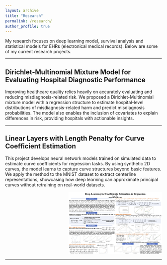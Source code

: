 ```yaml
---
layout: archive
title: "Research"
permalink: /research/
author_profile: true
---
```


My research focuses on deep learning model, survival analysis and statistical models for EHRs (electronical medical records). Below are some of my current research projects.

---

## Dirichlet-Multinomial Mixture Model for Evaluating Hospital Diagnostic Performance

Improving healthcare quality relies heavily on accurately evaluating and reducing misdiagnosis-related risk. We proposed a Dirichlet-Multinomial mixture model with a regression structure to estimate hospital-level distributions of misdiagnosis-related harm and predict misdiagnosis probabilities. The model also enables the inclusion of covariates to explain differences in risk, providing hospitals with actionable insights.

---

## Linear Layers with Length Penalty for Curve Coefficient Estimation

This project develops neural network models trained on simulated data to estimate curve coefficients for regression tasks. By using synthetic 2D curves, the model learns to capture curve structures beyond basic features. We apply the method to the MNIST dataset to extract centerline representations, showcasing how deep learning can approximate principal curves without retraining on real-world datasets.

<p style="text-align: right;">
  <img src="/research/DLcurves.png" alt="Deep Learning Curve Poster" width="300px" />
</p>

---
